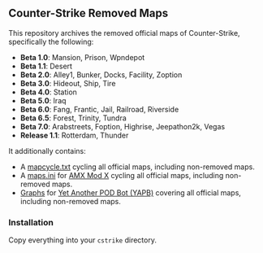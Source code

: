 ## Counter-Strike Removed Maps
This repository archives the removed official maps of Counter-Strike, specifically the following:
- **Beta 1.0**: Mansion, Prison, Wpndepot
- **Beta 1.1**: Desert
- **Beta 2.0**: Alley1, Bunker, Docks, Facility, Zoption
- **Beta 3.0**: Hideout, Ship, Tire
- **Beta 4.0**: Station
- **Beta 5.0**: Iraq
- **Beta 6.0**: Fang, Frantic, Jail, Railroad, Riverside
- **Beta 6.5**: Forest, Trinity, Tundra
- **Beta 7.0**: Arabstreets, Foption, Highrise, Jeepathon2k, Vegas
- **Release 1.1**: Rotterdam, Thunder

It additionally contains:
- A [mapcycle.txt](cstrike/mapcycle.txt) cycling all official maps, including non-removed maps.
- A [maps.ini](cstrike/addons/amxmodx/maps.ini) for [AMX Mod X](https://github.com/alliedmodders/amxmodx) cycling all official maps, including non-removed maps.
- [Graphs](cstrike/addons/yapb/data/graph/) for [Yet Another POD Bot (YAPB)](https://github.com/yapb/yapb) covering all official maps, including non-removed maps.

### Installation
Copy everything into your `cstrike` directory.